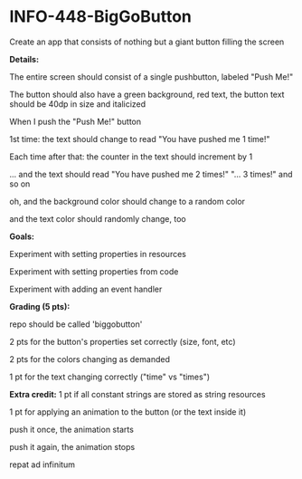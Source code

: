 # INFO-448-BigGoButton
Create an app that consists of nothing but a giant button filling the screen

**Details:**

The entire screen should consist of a single pushbutton, labeled "Push Me!"

The button should also have a green background, red text, the button text should be 40dp in size and italicized

When I push the "Push Me!" button

1st time: the text should change to read "You have pushed me 1 time!"

Each time after that: the counter in the text should increment by 1

... and the text should read "You have pushed me 2 times!" "... 3 times!" and so on

oh, and the background color should change to a random color

and the text color should randomly change, too

**Goals:**

Experiment with setting properties in resources

Experiment with setting properties from code

Experiment with adding an event handler

**Grading (5 pts):**

repo should be called 'biggobutton'

2 pts for the button's properties set correctly (size, font, etc)

2 pts for the colors changing as demanded

1 pt for the text changing correctly ("time" vs "times")

**Extra credit:**
1 pt if all constant strings are stored as string resources

1 pt for applying an animation to the button (or the text inside it)

push it once, the animation starts

push it again, the animation stops

repat ad infinitum
